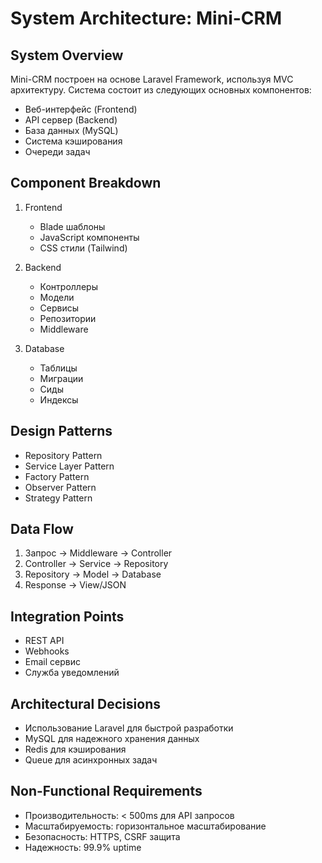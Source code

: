 # System Architecture: Mini-CRM

## System Overview
Mini-CRM построен на основе Laravel Framework, используя MVC архитектуру. Система состоит из следующих основных компонентов:
- Веб-интерфейс (Frontend)
- API сервер (Backend)
- База данных (MySQL)
- Система кэширования
- Очереди задач

## Component Breakdown
1. Frontend
   - Blade шаблоны
   - JavaScript компоненты
   - CSS стили (Tailwind)

2. Backend
   - Контроллеры
   - Модели
   - Сервисы
   - Репозитории
   - Middleware

3. Database
   - Таблицы
   - Миграции
   - Сиды
   - Индексы

## Design Patterns
- Repository Pattern
- Service Layer Pattern
- Factory Pattern
- Observer Pattern
- Strategy Pattern

## Data Flow
1. Запрос → Middleware → Controller
2. Controller → Service → Repository
3. Repository → Model → Database
4. Response → View/JSON

## Integration Points
- REST API
- Webhooks
- Email сервис
- Служба уведомлений

## Architectural Decisions
- Использование Laravel для быстрой разработки
- MySQL для надежного хранения данных
- Redis для кэширования
- Queue для асинхронных задач

## Non-Functional Requirements
- Производительность: < 500ms для API запросов
- Масштабируемость: горизонтальное масштабирование
- Безопасность: HTTPS, CSRF защита
- Надежность: 99.9% uptime 